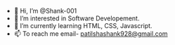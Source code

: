 - 👋 Hi, I’m @Shank-001
- 👀 I’m interested in Software Developement.
- 🌱 I’m currently learning HTML, CSS, Javascript.
- 📫 To reach me email- patilshashank928@gmail.com

<!---
Shank-001/Shank-001 is a ✨ special ✨ repository because its `README.md` (this file) appears on your GitHub profile.
You can click the Preview link to take a look at your changes.
--->
